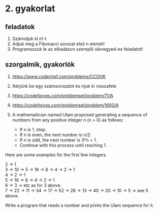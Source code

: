 # 2. gyakorlat

## feladatok
1. Számoljuk ki n!-t
2. Adjuk meg a Fibonacci sorozat első n elemét!
3. Programozzuk le az előadáson szereplő síknegyed-es feladatot!

## szorgalmik, gyakorlók
1. https://www.codechef.com/problems/CCOOK
2. Kérjünk be egy számsorozatot és írjuk ki visszafele
3. https://codeforces.com/problemset/problem/71/A
4. https://codeforces.com/problemset/problem/1692/A
5. A mathematician named Ulam proposed generating a sequence of numbers from any positive integer n (n > 0) as follows:
   
      - If n is 1, stop.
      - If n is even, the next number is n/2.
      - If n is odd, the next number is 3*n + 1.
      - Continue with this process until reaching 1.
        
 Here are some examples for the first few integers.

   2 ->  1   
   3 -> 10 ->  5 -> 16 ->  8 ->  4 ->  2 ->  1   
   4 ->  2 ->  1   
   5 -> 16 ->  8 ->  4 ->  2 ->  1   
   6 ->  3 -> etc as for 3 above.   
   7 -> 22 -> 11 -> 34 -> 17 -> 52 -> 26 -> 13 -> 40 -> 20 -> 10 -> 5 -> see 5 above.   
   
Write a program that reads a number and prints the Ulam sequence for it.
 
